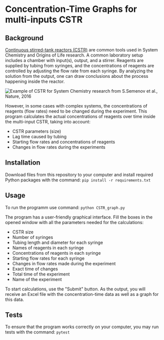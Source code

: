 # Concentration-Time Graphs for multi-inputs CSTR

## Background
[Continuous stirred-tank reactors (CSTR)](https://en.wikipedia.org/wiki/Continuous_stirred-tank_reactor) are common tools used in System Chemistry and Origins of Life research. A common laboratory setup includes a chamber with input(s), output, and a stirrer. Reagents are supplied by tubing from syringes, and the concentrations of reagents are controlled by adjusting the flow rate from each syringe. By analyzing the solution from the output, one can draw conclusions about the process happening inside the reactor.

![Example of CSTR for System Chemistry research from [*S.Semenov et al., Nature, 2016*](https://www.nature.com/articles/nature19776)](https://www.researchgate.net/profile/Jerome-Fox/publication/308706927/figure/fig2/AS:411560389431300@1475135051659/Schematic-representation-of-the-CSTR-experimental-set-up-In-this-set-up-syringe-pumps.png)

However, in some cases with complex systems, the concentrations of reagents (flow rates) need to be changed during the experiment. This program calculates the actual concentrations of reagents over time inside the multi-input CSTR, taking into account:
* CSTR parameters (size)
* Lag time caused by tubing
* Starting flow rates and concentrations of reagents
* Changes in flow rates during the experiments 


## Installation
Download files from this repository to your computer and install required Python packages with the command:
`pip install -r requirements.txt`

## Usage
To run the programm use command:
`python CSTR_graph.py`

The program has a user-friendly graphical interface. Fill the boxes in the opened window with all the parameters needed for the calculations:
* CSTR size
* Number of syringes
* Tubing length and diameter for each syringe
* Names of reagents in each syringe
* Concentrations of reagents in each syringe
* Starting flow rates for each syringe
* Changes in flow rates made during the experiment
* Exact time of changes
* Total time of the experiment
* Name of the experiment 

To start calculations, use the "Submit" button.
As the output, you will receive an Excel file with the concentration-time data as well as a graph for this data.

## Tests
To ensure that the program works correctly on your computer, you may run tests with the command:
`pytest`
 
